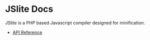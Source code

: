 # JSlite Docs

JSlite is a PHP based Javascript compiler designed for minification.

- [API Reference](api/readme.md)
